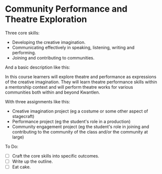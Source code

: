Community Performance and Theatre Exploration
=============================================

Three core skills:

* Developing the creative imagination.
* Communicating effectively in speaking, listening, writing and performing.
* Joining and contributing to communities.

And a basic description like this:

In this course learners will explore theatre and performance as expressions of the creative imagination. They will learn theatre performance skills within a mentorship context and will perform theatre works for various communities both within and beyond Kwantlen.

With three assignments like this:

* Creative imagination project (eg a costume or some other aspect of stagecraft)
* Performance project (eg the student's role in a production)
* Community engagement project (eg the student's role in joining and contributing to the community of the class and/or the community at large)

To Do:

- [ ] Craft the core skills into specific outcomes.
- [ ] Write up the outline.
- [ ] Eat cake.
